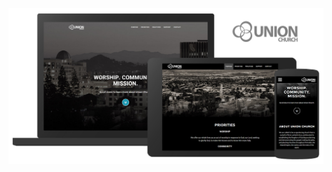 ![Alt text](https://github.com/toddler4372/Union-Church/blob/master/images/union-church.jpg "Union Church Screenshots")